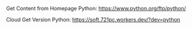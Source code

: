 Get Content from Homepage Python: https://www.python.org/ftp/python/

Cloud Get Version Python: https://soft.721pc.workers.dev/?dev=python

